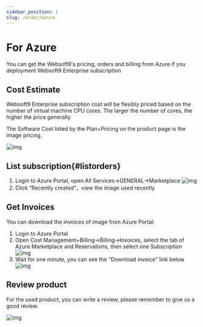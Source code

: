 ```yaml
---
sidebar_position: 1
slug: /order/azure
---
```


# For Azure

You can get the Websoft9's pricing, orders and billing from Azure if you deployment Websoft9 Enterprise subscription

## Cost Estimate

Websoft9 Enterprise subscription cost will be flexibly priced based on the number of virtual machine CPU cores. The larger the number of cores, the higher the price generally

The Software Cost listed by the Plan+Pricing on the product page is the image pricing.

![img](https://libs.websoft9.com/Websoft9/DocsPicture/zh/azure/azure-fee-websoft9.png)

## List subscription{#listorders}

1. Login to Azure Portal, open All Services->GENERAL->Marketplace
   ![img](https://libs.websoft9.com/Websoft9/DocsPicture/en/azure/azure-mkbackend-websoft9.png)
2. Click “Recently created”，view the image used recently

## Get Invoices

You can download the invoices of image from Azure Portal:

1. Login to Azure Portal
2. Open Cost Management+Billing->Billing->Invoices, select the tab of Azure Marketplace and Reservations, then select one Subscription
   ![img](https://libs.websoft9.com/Websoft9/DocsPicture/en/azure/azure-getinvoice0-websoft9.png)
3. Wait for one minute, you can see the "Download invoice" link below
   ![img](https://libs.websoft9.com/Websoft9/DocsPicture/en/azure/azure-getinvoice-websoft9.png)

## Review product

For the used product, you can write a review, please remember to give us a good review.

![img](https://libs.websoft9.com/Websoft9/DocsPicture/en/azure/azure-review-websoft9.png)